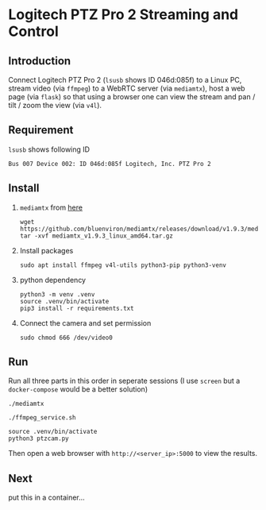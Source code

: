 # Logitech PTZ Pro 2 Streaming and Control

## Introduction

Connect Logitech PTZ Pro 2 (`lsusb` shows ID 046d:085f) to a Linux PC, stream video (via `ffmpeg`) to a WebRTC server (via `mediamtx`), host a web page (via `flask`) so that using a browser one can view the stream and pan / tilt / zoom the view (via `v4l`).


## Requirement
`lsusb` shows following ID
```
Bus 007 Device 002: ID 046d:085f Logitech, Inc. PTZ Pro 2
```

## Install

1. `mediamtx` from [here](https://github.com/bluenviron/mediamtx/releases/tag/v1.9.3)

    ```
    wget https://github.com/bluenviron/mediamtx/releases/download/v1.9.3/mediamtx_v1.9.3_linux_amd64.tar.gz
    tar -xvf mediamtx_v1.9.3_linux_amd64.tar.gz
    ```
2. Install packages
    ```
    sudo apt install ffmpeg v4l-utils python3-pip python3-venv
    ```
3. python dependency
    ```
    python3 -m venv .venv
    source .venv/bin/activate
    pip3 install -r requirements.txt
    ```
4. Connect the camera and set permission
    ```
    sudo chmod 666 /dev/video0
    ```

## Run
Run all three parts in this order in seperate sessions (I use `screen` but a `docker-compose` would be a better solution)
```
./mediamtx
```
```
./ffmpeg_service.sh
```
```
source .venv/bin/activate
python3 ptzcam.py
```
Then open a web browser with `http://<server_ip>:5000` to view the results.

## Next

put this in a container...